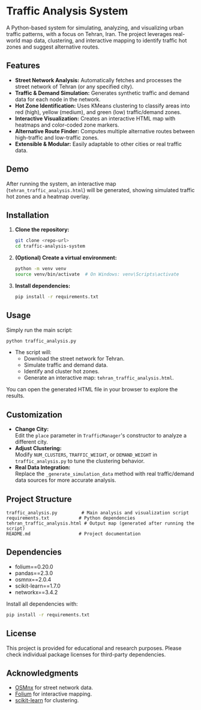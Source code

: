 # Traffic Analysis System

A Python-based system for simulating, analyzing, and visualizing urban traffic patterns, with a focus on Tehran, Iran. The project leverages real-world map data, clustering, and interactive mapping to identify traffic hot zones and suggest alternative routes.

## Features

- **Street Network Analysis:** Automatically fetches and processes the street network of Tehran (or any specified city).
- **Traffic & Demand Simulation:** Generates synthetic traffic and demand data for each node in the network.
- **Hot Zone Identification:** Uses KMeans clustering to classify areas into red (high), yellow (medium), and green (low) traffic/demand zones.
- **Interactive Visualization:** Creates an interactive HTML map with heatmaps and color-coded zone markers.
- **Alternative Route Finder:** Computes multiple alternative routes between high-traffic and low-traffic zones.
- **Extensible & Modular:** Easily adaptable to other cities or real traffic data.

## Demo

After running the system, an interactive map (`tehran_traffic_analysis.html`) will be generated, showing simulated traffic hot zones and a heatmap overlay.

## Installation

1. **Clone the repository:**
   ```bash
   git clone <repo-url>
   cd traffic-analysis-system
   ```

2. **(Optional) Create a virtual environment:**
   ```bash
   python -m venv venv
   source venv/bin/activate  # On Windows: venv\Scripts\activate
   ```

3. **Install dependencies:**
   ```bash
   pip install -r requirements.txt
   ```

## Usage

Simply run the main script:

```bash
python traffic_analysis.py
```

- The script will:
  - Download the street network for Tehran.
  - Simulate traffic and demand data.
  - Identify and cluster hot zones.
  - Generate an interactive map: `tehran_traffic_analysis.html`.

You can open the generated HTML file in your browser to explore the results.

## Customization

- **Change City:**  
  Edit the `place` parameter in `TrafficManager`'s constructor to analyze a different city.
- **Adjust Clustering:**  
  Modify `NUM_CLUSTERS`, `TRAFFIC_WEIGHT`, or `DEMAND_WEIGHT` in `traffic_analysis.py` to tune the clustering behavior.
- **Real Data Integration:**  
  Replace the `_generate_simulation_data` method with real traffic/demand data sources for more accurate analysis.

## Project Structure

```
traffic_analysis.py         # Main analysis and visualization script
requirements.txt           # Python dependencies
tehran_traffic_analysis.html # Output map (generated after running the script)
README.md                  # Project documentation
```

## Dependencies

- folium==0.20.0
- pandas==2.3.0
- osmnx==2.0.4
- scikit-learn==1.7.0
- networkx==3.4.2

Install all dependencies with:
```bash
pip install -r requirements.txt
```

## License

This project is provided for educational and research purposes. Please check individual package licenses for third-party dependencies.

## Acknowledgments

- [OSMnx](https://github.com/gboeing/osmnx) for street network data.
- [Folium](https://python-visualization.github.io/folium/) for interactive mapping.
- [scikit-learn](https://scikit-learn.org/) for clustering.